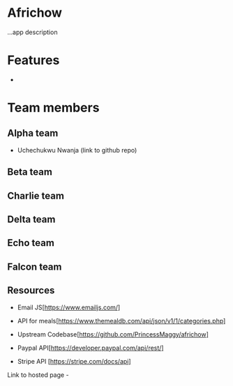 # Africhow
...app description

# Features
- 

# Team members
## Alpha team
- Uchechukwu Nwanja (link to github repo)

## Beta team

## Charlie team

## Delta team

## Echo team

## Falcon team

## Resources

- Email JS[https://www.emailjs.com/]

- API for meals[https://www.themealdb.com/api/json/v1/1/categories.php]

- Upstream Codebase[https://github.com/PrincessMaggy/africhow]

- Paypal API[https://developer.paypal.com/api/rest/]

- Stripe API [https://stripe.com/docs/api]

Link to hosted page -
